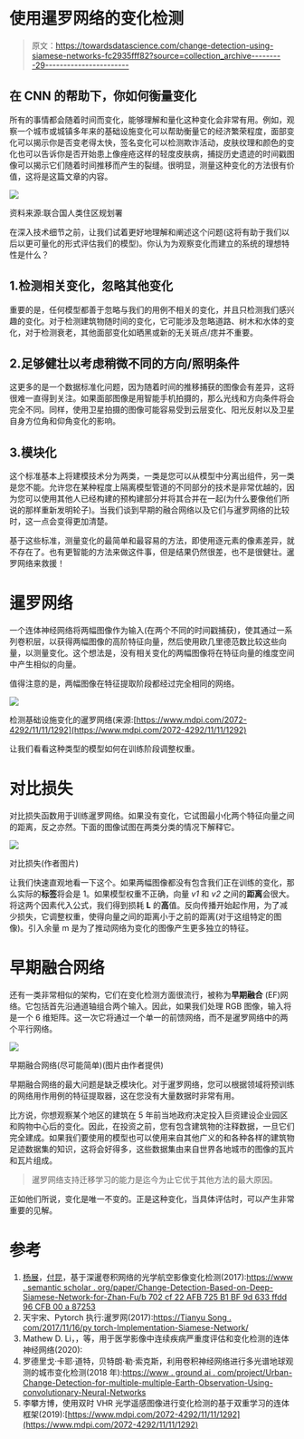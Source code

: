 # 使用暹罗网络的变化检测

> 原文：<https://towardsdatascience.com/change-detection-using-siamese-networks-fc2935fff82?source=collection_archive---------29----------------------->

## 在 CNN 的帮助下，你如何衡量变化

所有的事情都会随着时间而变化，能够理解和量化这种变化会非常有用。例如，观察一个城市或城镇多年来的基础设施变化可以帮助衡量它的经济繁荣程度，面部变化可以揭示你是否变老得太快，签名变化可以检测欺诈活动，皮肤纹理和颜色的变化也可以告诉你是否开始患上像痤疮这样的轻度皮肤病，捕捉历史遗迹的时间戳图像可以揭示它们随着时间推移而产生的裂缝。很明显，测量这种变化的方法很有价值，这将是这篇文章的内容。

![](img/5d2ad1c14ce025b8e2c245affa552ae4.png)

资料来源:联合国人类住区规划署

在深入技术细节之前，让我们试着更好地理解和阐述这个问题(这将有助于我们以后以更可量化的形式评估我们的模型)。你认为为观察变化而建立的系统的理想特性是什么？

## 1.检测相关变化，忽略其他变化

重要的是，任何模型都善于忽略与我们的用例不相关的变化，并且只检测我们感兴趣的变化。对于检测建筑物随时间的变化，它可能涉及忽略道路、树木和水体的变化，对于检测衰老，其他面部变化如晒黑或新的无关斑点/痣并不重要。

## 2.足够健壮以考虑稍微不同的方向/照明条件

这更多的是一个数据标准化问题，因为随着时间的推移捕获的图像会有差异，这将很难一直得到关注。如果面部图像是用智能手机拍摄的，那么光线和方向条件将会完全不同。同样，使用卫星拍摄的图像可能容易受到云层变化、阳光反射以及卫星自身方位角和仰角变化的影响。

## 3.模块化

这个标准基本上将建模技术分为两类，一类是您可以从模型中分离出组件，另一类是您不能。允许您在某种程度上隔离模型管道的不同部分的技术是非常优越的，因为您可以使用其他人已经构建的预构建部分并将其合并在一起(为什么要像他们所说的那样重新发明轮子)。当我们谈到早期的融合网络以及它们与暹罗网络的比较时，这一点会变得更加清楚。

基于这些标准，测量变化的最简单和最容易的方法，即使用逐元素的像素差异，就不存在了。也有更智能的方法来做这件事，但是结果仍然很差，也不是很健壮。暹罗网络来救援！

# 暹罗网络

一个连体神经网络将两幅图像作为输入(在两个不同的时间戳捕获)，使其通过一系列卷积层，以获得两幅图像的高阶特征向量，然后使用欧几里德范数比较这些向量，以测量变化。这个想法是，没有相关变化的两幅图像将在特征向量的维度空间中产生相似的向量。

值得注意的是，两幅图像在特征提取阶段都经过完全相同的网络。

![](img/feeec7b210c38072017de37b68ff3fcf.png)

检测基础设施变化的暹罗网络(来源:[https://www.mdpi.com/2072-4292/11/11/1292](https://www.mdpi.com/2072-4292/11/11/1292)

让我们看看这种类型的模型如何在训练阶段调整权重。

# 对比损失

对比损失函数用于训练暹罗网络。如果没有变化，它试图最小化两个特征向量之间的距离，反之亦然。下面的图像试图在两类分类的情况下解释它。

![](img/0f99ebc08065652309c0bf09cb810255.png)

对比损失(作者图片)

让我们快速直观地看一下这个。如果两幅图像都没有包含我们正在训练的变化，那么实际的**标签**将会是 1。如果模型权重不正确，向量 *v1* 和 *v2* 之间的**距离**会很大。将这两个因素代入公式，我们得到损耗 **L** 的**高**值。反向传播开始起作用，为了减少损失，它调整权重，使得向量之间的距离小于之前的距离(对于这组特定的图像)。引入余量 m 是为了推动网络为变化的图像产生更多独立的特征。

# 早期融合网络

还有一类非常相似的架构，它们在变化检测方面很流行，被称为**早期融合** (EF)网络。它包括首先沿通道轴组合两个输入。因此，如果我们处理 RGB 图像，输入将是一个 6 维矩阵。这一次它将通过一个单一的前馈网络，而不是暹罗网络中的两个平行网络。

![](img/aa718cd184f643fe128e05d0571857af.png)

早期融合网络(尽可能简单)(图片由作者提供)

早期融合网络的最大问题是缺乏模块化。对于暹罗网络，您可以根据领域将预训练的网络用作用例的特征提取器，这在您没有大量数据时非常有用。

比方说，你想观察某个地区的建筑在 5 年前当地政府决定投入巨资建设企业园区和购物中心后的变化。因此，在投资之前，您有包含建筑物的注释数据，一旦它们完全建成。如果我们要使用的模型也可以使用来自其他广义的和各种各样的建筑物足迹数据集的知识，这将会好得多，这些数据集由来自世界各地城市的图像的瓦片和瓦片组成。

> 暹罗网络支持迁移学习的能力是迄今为止它优于其他方法的最大原因。

正如他们所说，变化是唯一不变的。正是这种变化，当具体评估时，可以产生非常重要的见解。

# 参考

1.  [杨展](https://www.semanticscholar.org/author/Yang-Zhan/32290344)，[付昆](https://www.semanticscholar.org/author/Kun-Fu/2266415)，基于深暹卷积网络的光学航空影像变化检测(2017):[https://www . semantic scholar . org/paper/Change-Detection-Based-on-Deep-Siamese-Network-for-Zhan-Fu/b 702 cf 22 AFB 725 B1 BF 9d 633 ffdd 96 CFB 00 a 87253](https://www.semanticscholar.org/paper/Change-Detection-Based-on-Deep-Siamese-Network-for-Zhan-Fu/b702cf22afb725b1bf9d633ffdd96cfb00a87253)
2.  天宇宋、Pytorch 执行:暹罗网(2017):[https://Tianyu Song . com/2017/11/16/py torch-Implementation-Siamese-Network/](https://tianyusong.com/projects/pytorch-implementation%e2%80%8b-siamese-network/)
3.  Mathew D. Li，，等，用于医学影像中连续疾病严重度评估和变化检测的连体神经网络(2020):
4.  罗德里戈·卡耶·道特，贝特朗·勒·索克斯，利用卷积神经网络进行多光谱地球观测的城市变化检测(2018 年):[https://www . ground ai . com/project/Urban-Change-Detection-for-multiple-multiple-Earth-Observation-Using-convolutionary-Neural-Networks](https://www.groundai.com/project/urban-change-detection-for-multispectral-earth-observation-using-convolutional-neural-networks)
5.  李攀方博，使用双时 VHR 光学遥感图像进行变化检测的基于双重学习的连体框架(2019):[https://www.mdpi.com/2072-4292/11/11/1292](https://www.mdpi.com/2072-4292/11/11/1292)